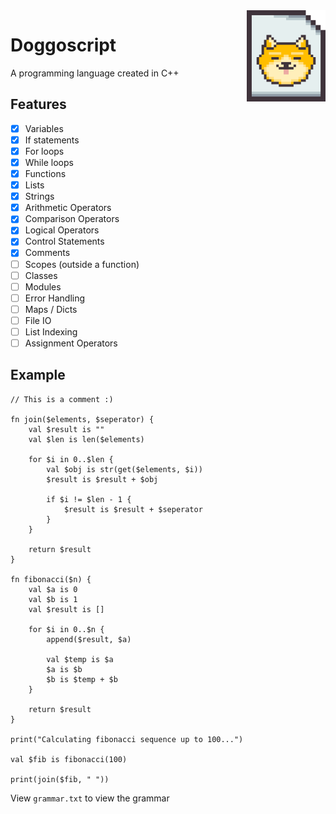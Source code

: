 <img align="right" width="25%" src="res/Doggoscript-logo.png" />

# Doggoscript
<p>A programming language created in C++</p>

## Features
- [x] Variables
- [x] If statements
- [x] For loops
- [x] While loops
- [x] Functions
- [x] Lists
- [x] Strings
- [x] Arithmetic Operators
- [x] Comparison Operators
- [x] Logical Operators
- [x] Control Statements
- [x] Comments
- [ ] Scopes (outside a function)
- [ ] Classes
- [ ] Modules
- [ ] Error Handling
- [ ] Maps / Dicts
- [ ] File IO
- [ ] List Indexing
- [ ] Assignment Operators

## Example

```
// This is a comment :)

fn join($elements, $seperator) {
    val $result is ""
    val $len is len($elements)

    for $i in 0..$len {
        val $obj is str(get($elements, $i))
        $result is $result + $obj

        if $i != $len - 1 {
            $result is $result + $seperator
        }
    }

    return $result
}

fn fibonacci($n) {
    val $a is 0
    val $b is 1
    val $result is []

    for $i in 0..$n {
        append($result, $a)

        val $temp is $a
        $a is $b
        $b is $temp + $b
    }

    return $result
}

print("Calculating fibonacci sequence up to 100...")

val $fib is fibonacci(100)

print(join($fib, " "))
```

View `grammar.txt` to view the grammar